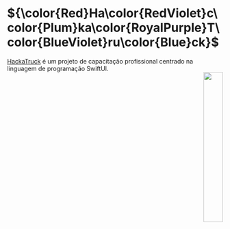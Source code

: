 # ${\color{Red}Ha\color{RedViolet}c\color{Plum}ka\color{RoyalPurple}T\color{BlueViolet}ru\color{Blue}ck}$

<div>
  <div align="left">
    <a href="https://hackatruck.com.br/">HackaTruck</a> é um projeto de capacitação profissional centrado na linguagem de programação SwiftUI.
  </div>
  <div align="right">
    <img src="https://ugc.production.linktr.ee/a6TYiIpSZGyAACrAnjIV_B86u5cUn52u1TE4G?io=true&size=avatar-v3_0" width="30%"/>
  </div>
</div>



